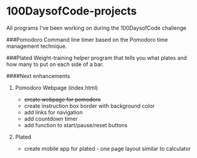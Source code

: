 # 100DaysofCode-projects
All programs I've been working on during the 100DaysofCode challenge

###Pomodoro
Command line timer based on the Pomodoro time management technique.


###Plated
Weight-training helper program that tells you what plates and how many to put on each side of a bar.

####Next enhancements
1) Pomodoro Webpage (index.html)
	* <s>create webpage for pomodoro</s>
	* create instruction box border with background color
	* add links for navigation
	* add countdown timer
	* add function to start/pause/reset buttons

2) Plated
	* create mobile app for plated - one page layout similar to calculator